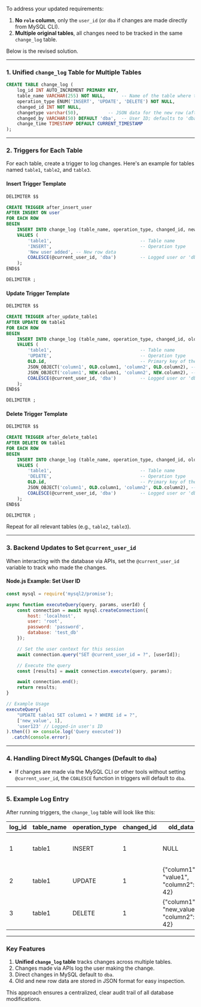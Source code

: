 To address your updated requirements: 

1. **No `role` column**, only the `user_id` (or `dba` if changes are made directly from MySQL CLI).  
2. **Multiple original tables**, all changes need to be tracked in the same `change_log` table.

Below is the revised solution.

---

### 1. Unified `change_log` Table for Multiple Tables

```sql
CREATE TABLE change_log (
    log_id INT AUTO_INCREMENT PRIMARY KEY,
    table_name VARCHAR(255) NOT NULL,      -- Name of the table where the change occurred
    operation_type ENUM('INSERT', 'UPDATE', 'DELETE') NOT NULL,
    changed_id INT NOT NULL,          
    changetype varchar(50),           -- JSON data for the new row (after the change)
    changed_by VARCHAR(50) DEFAULT 'dba',  -- User ID; defaults to 'dba' for direct changes
    change_time TIMESTAMP DEFAULT CURRENT_TIMESTAMP
);
```

---

### 2. Triggers for Each Table

For each table, create a trigger to log changes. Here's an example for tables named `table1`, `table2`, and `table3`.

#### Insert Trigger Template

```sql
DELIMITER $$

CREATE TRIGGER after_insert_user
AFTER INSERT ON user
FOR EACH ROW
BEGIN
    INSERT INTO change_log (table_name, operation_type, changed_id, new_data, changed_by)
    VALUES (
        'table1',                                 -- Table name
        'INSERT',                                 -- Operation type
        'New user added', -- New row data
        COALESCE(@current_user_id, 'dba')         -- Logged user or 'dba' by default
    );
END$$

DELIMITER ;
```

#### Update Trigger Template

```sql
DELIMITER $$

CREATE TRIGGER after_update_table1
AFTER UPDATE ON table1
FOR EACH ROW
BEGIN
    INSERT INTO change_log (table_name, operation_type, changed_id, old_data, new_data, changed_by)
    VALUES (
        'table1',                                 -- Table name
        'UPDATE',                                 -- Operation type
        OLD.id,                                   -- Primary key of the updated row
        JSON_OBJECT('column1', OLD.column1, 'column2', OLD.column2), -- Old data
        JSON_OBJECT('column1', NEW.column1, 'column2', NEW.column2), -- New data
        COALESCE(@current_user_id, 'dba')         -- Logged user or 'dba' by default
    );
END$$

DELIMITER ;
```

#### Delete Trigger Template

```sql
DELIMITER $$

CREATE TRIGGER after_delete_table1
AFTER DELETE ON table1
FOR EACH ROW
BEGIN
    INSERT INTO change_log (table_name, operation_type, changed_id, old_data, changed_by)
    VALUES (
        'table1',                                 -- Table name
        'DELETE',                                 -- Operation type
        OLD.id,                                   -- Primary key of the deleted row
        JSON_OBJECT('column1', OLD.column1, 'column2', OLD.column2), -- Deleted data
        COALESCE(@current_user_id, 'dba')         -- Logged user or 'dba' by default
    );
END$$

DELIMITER ;
```

Repeat for all relevant tables (e.g., `table2`, `table3`).

---

### 3. Backend Updates to Set `@current_user_id`

When interacting with the database via APIs, set the `@current_user_id` variable to track who made the changes.

#### Node.js Example: Set User ID

```javascript
const mysql = require('mysql2/promise');

async function executeQuery(query, params, userId) {
    const connection = await mysql.createConnection({
        host: 'localhost',
        user: 'root',
        password: 'password',
        database: 'test_db'
    });

    // Set the user context for this session
    await connection.query("SET @current_user_id = ?", [userId]);

    // Execute the query
    const [results] = await connection.execute(query, params);

    await connection.end();
    return results;
}

// Example Usage
executeQuery(
    "UPDATE table1 SET column1 = ? WHERE id = ?",
    ['new_value', 1],
    'user123' // Logged-in user's ID
).then(() => console.log('Query executed'))
  .catch(console.error);
```

---

### 4. Handling Direct MySQL Changes (Default to `dba`)

- If changes are made via the MySQL CLI or other tools without setting `@current_user_id`, the `COALESCE` function in triggers will default to `dba`.

---

### 5. Example Log Entry

After running triggers, the `change_log` table will look like this:

| log_id | table_name | operation_type | changed_id | old_data                             | new_data                             | changed_by | change_time          |
|--------|------------|----------------|------------|--------------------------------------|--------------------------------------|------------|----------------------|
| 1      | table1     | INSERT         | 1          | NULL                                 | {"column1": "value1", "column2": 42} | user123    | 2024-11-27 14:00:00 |
| 2      | table1     | UPDATE         | 1          | {"column1": "value1", "column2": 42} | {"column1": "new_value", "column2": 42} | user123    | 2024-11-27 14:05:00 |
| 3      | table1     | DELETE         | 1          | {"column1": "new_value", "column2": 42} | NULL                                 | dba        | 2024-11-27 14:10:00 |

---

### Key Features

1. **Unified `change_log` table** tracks changes across multiple tables.
2. Changes made via APIs log the user making the change.
3. Direct changes in MySQL default to `dba`.
4. Old and new row data are stored in JSON format for easy inspection. 

This approach ensures a centralized, clear audit trail of all database modifications.